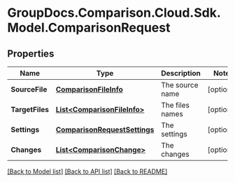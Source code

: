 # GroupDocs.Comparison.Cloud.Sdk.Model.ComparisonRequest
## Properties

Name | Type | Description | Notes
------------ | ------------- | ------------- | -------------
**SourceFile** | [**ComparisonFileInfo**](ComparisonFileInfo.md) | The source name | [optional] 
**TargetFiles** | [**List&lt;ComparisonFileInfo&gt;**](ComparisonFileInfo.md) | The files names | [optional] 
**Settings** | [**ComparisonRequestSettings**](ComparisonRequestSettings.md) | The settings | [optional] 
**Changes** | [**List&lt;ComparisonChange&gt;**](ComparisonChange.md) | The changes | [optional] 

[[Back to Model list]](../README.md#documentation-for-models) [[Back to API list]](../README.md#documentation-for-api-endpoints) [[Back to README]](../README.md)

